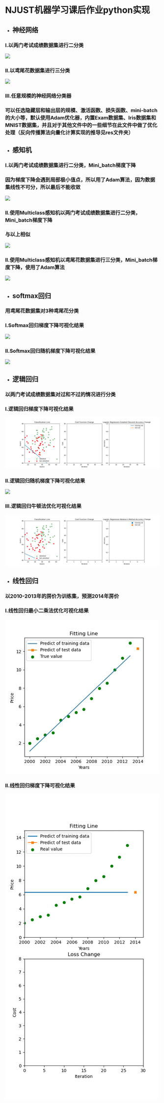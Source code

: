 # NJUST机器学习课后作业python实现
- ## 神经网络
### I.以两门考试成绩数据集进行二分类
![](./res/ThreeLayers_NeuralNetwork_Exam.gif)
### II.以鸢尾花数据集进行三分类
![](./res/ThreeLayers_NeuralNetwork_Iris.gif)
### III.任意规模的神经网络分类器
### 可以任选隐藏层和输出层的规模、激活函数、损失函数、mini-batch的大小等，默认使用Adam优化器，内置Exam数据集、Iris数据集和MNIST数据集，并且对于其他文件中的一些细节在此文件中做了优化处理（反向传播算法向量化计算实现的推导见res文件夹）
- ## 感知机
### I.以两门考试成绩数据集进行二分类，Mini_batch梯度下降
### 因为梯度下降会遇到局部极小值点，所以用了Adam算法，因为数据集线性不可分，所以最后不能收敛
![](./res/Perceptron_Mini_batch_Adam.gif)
### II.使用Multiclass感知机以两门考试成绩数据集进行二分类，Mini_batch梯度下降
### 与以上相似
![](./res/Perceptron_Multi_Class_Mini_batch_Adam.gif)
### II.使用Multiclass感知机以鸢尾花数据集进行三分类，Mini_batch梯度下降，使用了Adam算法
![](./res/Perceptron_3Classes_Mini_batch_Adam.gif)
- ## softmax回归
### 用鸢尾花数据集对3种鸢尾花分类
### I.Softmax回归梯度下降可视化结果
![](./res/SoftmaxRegression_GD.gif)
### II.Softmax回归随机梯度下降可视化结果
![](./res/SoftmaxRegression_SGD.gif)
- ## 逻辑回归
### 以两门考试成绩数据集对过和不过的情况进行分类
###  I.逻辑回归梯度下降可视化结果
![](./res/LogisticRegression_GD.gif)
### II.逻辑回归随机梯度下降可视化结果
![](./res/LogisticRegression_SGD.gif)
### III.逻辑回归牛顿法优化可视化结果
![](./res/LogisticRegression_NM.gif)
- ## 线性回归
### 以2010-2013年的房价为训练集，预测2014年房价
### I.线性回归最小二乘法优化可视化结果
![](./res/LinearRegression_close_form_Fitting_Line.jpg)
### II.线性回归梯度下降可视化结果
![](./res/Linear_Regression_GradientDescend.gif)
